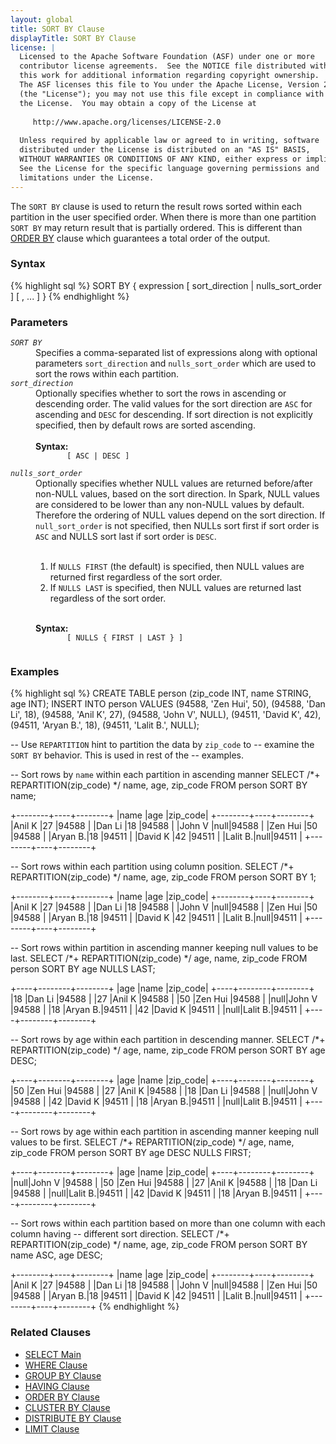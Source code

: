 ```yaml
---
layout: global
title: SORT BY Clause
displayTitle: SORT BY Clause
license: |
  Licensed to the Apache Software Foundation (ASF) under one or more
  contributor license agreements.  See the NOTICE file distributed with
  this work for additional information regarding copyright ownership.
  The ASF licenses this file to You under the Apache License, Version 2.0
  (the "License"); you may not use this file except in compliance with
  the License.  You may obtain a copy of the License at
 
     http://www.apache.org/licenses/LICENSE-2.0
 
  Unless required by applicable law or agreed to in writing, software
  distributed under the License is distributed on an "AS IS" BASIS,
  WITHOUT WARRANTIES OR CONDITIONS OF ANY KIND, either express or implied.
  See the License for the specific language governing permissions and
  limitations under the License.
---
```

The <code>SORT BY</code> clause is used to return the result rows sorted
within each partition in the user specified order. When there is more than one partition
<code>SORT BY</code> may return result that is partially ordered. This is different
than [ORDER BY](sql-ref-syntax-qry-select-orderby.html) clause which guarantees a
total order of the output.

### Syntax
{% highlight sql %}
SORT BY { expression [ sort_direction | nulls_sort_order ] [ , ... ] }
{% endhighlight %}

### Parameters
<dl>
  <dt><code><em>SORT BY</em></code></dt>
  <dd>
    Specifies a comma-separated list of expressions along with optional parameters <code>sort_direction</code>
    and <code>nulls_sort_order</code> which are used to sort the rows within each partition.
  </dd>
  <dt><code><em>sort_direction</em></code></dt>
  <dd>
    Optionally specifies whether to sort the rows in ascending or descending
    order. The valid values for the sort direction are <code>ASC</code> for ascending
    and <code>DESC</code> for descending. If sort direction is not explicitly specified, then by default
    rows are sorted ascending. <br><br>
    <b>Syntax:</b>
    <code>
       [ ASC | DESC ]
    </code>
  </dd>
  <dt><code><em>nulls_sort_order</em></code></dt>
  <dd>
    Optionally specifies whether NULL values are returned before/after non-NULL values, based on the 
    sort direction. In Spark, NULL values are considered to be lower than any non-NULL values by default.
    Therefore the ordering of NULL values depend on the sort direction. If <code>null_sort_order</code> is
    not specified, then NULLs sort first if sort order is <code>ASC</code> and NULLS sort last if 
    sort order is <code>DESC</code>.<br><br>
    <ol>
      <li> If <code>NULLS FIRST</code> (the default) is specified, then NULL values are returned first 
           regardless of the sort order.</li>
      <li>If <code>NULLS LAST</code> is specified, then NULL values are returned last regardless of
           the sort order. </li>
    </ol><br>
    <b>Syntax:</b>
    <code>
       [ NULLS { FIRST | LAST } ] 
    </code>
  </dd>
</dl>

### Examples
{% highlight sql %}
CREATE TABLE person (zip_code INT, name STRING, age INT);
INSERT INTO person VALUES
    (94588, 'Zen Hui', 50), 
    (94588, 'Dan Li', 18), 
    (94588, 'Anil K', 27),
    (94588, 'John V', NULL),
    (94511, 'David K', 42),
    (94511, 'Aryan B.', 18),
    (94511, 'Lalit B.', NULL);

-- Use `REPARTITION` hint to partition the data by `zip_code` to 
-- examine the `SORT BY` behavior. This is used in rest of the
-- examples.

-- Sort rows by `name` within each partition in ascending manner
SELECT /*+ REPARTITION(zip_code) */ name, age, zip_code FROM person SORT BY name;

  +--------+----+--------+
  |name    |age |zip_code|
  +--------+----+--------+
  |Anil K  |27  |94588   |
  |Dan Li  |18  |94588   |
  |John V  |null|94588   |
  |Zen Hui |50  |94588   |
  |Aryan B.|18  |94511   |
  |David K |42  |94511   |
  |Lalit B.|null|94511   |
  +--------+----+--------+

-- Sort rows within each partition using column position.
SELECT /*+ REPARTITION(zip_code) */ name, age, zip_code FROM person SORT BY 1;

  +--------+----+--------+
  |name    |age |zip_code|
  +--------+----+--------+
  |Anil K  |27  |94588   |
  |Dan Li  |18  |94588   |
  |John V  |null|94588   |
  |Zen Hui |50  |94588   |
  |Aryan B.|18  |94511   |
  |David K |42  |94511   |
  |Lalit B.|null|94511   |
  +--------+----+--------+

-- Sort rows within partition in ascending manner keeping null values to be last.
SELECT /*+ REPARTITION(zip_code) */ age, name, zip_code FROM person SORT BY age NULLS LAST;

  +----+--------+--------+
  |age |name    |zip_code|
  +----+--------+--------+
  |18  |Dan Li  |94588   |
  |27  |Anil K  |94588   |
  |50  |Zen Hui |94588   |
  |null|John V  |94588   |
  |18  |Aryan B.|94511   |
  |42  |David K |94511   |
  |null|Lalit B.|94511   |
  +----+--------+--------+

-- Sort rows by age within each partition in descending manner.
SELECT /*+ REPARTITION(zip_code) */ age, name, zip_code FROM person SORT BY age DESC;
 
  +----+--------+--------+
  |age |name    |zip_code|
  +----+--------+--------+
  |50  |Zen Hui |94588   |
  |27  |Anil K  |94588   |
  |18  |Dan Li  |94588   |
  |null|John V  |94588   |
  |42  |David K |94511   |
  |18  |Aryan B.|94511   |
  |null|Lalit B.|94511   |
  +----+--------+--------+

-- Sort rows by age within each partition in ascending manner keeping null values to be first.
SELECT /*+ REPARTITION(zip_code) */ age, name, zip_code FROM person SORT BY age DESC NULLS FIRST;

  +----+--------+--------+
  |age |name    |zip_code|
  +----+--------+--------+
  |null|John V  |94588   |
  |50  |Zen Hui |94588   |
  |27  |Anil K  |94588   |
  |18  |Dan Li  |94588   |
  |null|Lalit B.|94511   |
  |42  |David K |94511   |
  |18  |Aryan B.|94511   |
  +----+--------+--------+

-- Sort rows within each partition based on more than one column with each column having
-- different sort direction.
SELECT /*+ REPARTITION(zip_code) */ name, age, zip_code FROM person
   SORT BY name ASC, age DESC;

  +--------+----+--------+
  |name    |age |zip_code|
  +--------+----+--------+
  |Anil K  |27  |94588   |
  |Dan Li  |18  |94588   |
  |John V  |null|94588   |
  |Zen Hui |50  |94588   |
  |Aryan B.|18  |94511   |
  |David K |42  |94511   |
  |Lalit B.|null|94511   |
  +--------+----+--------+
{% endhighlight %}

### Related Clauses
- [SELECT Main](sql-ref-syntax-qry-select.html)
- [WHERE Clause](sql-ref-syntax-qry-select-where.html)
- [GROUP BY Clause](sql-ref-syntax-qry-select-groupby.html)
- [HAVING Clause](sql-ref-syntax-qry-select-having.html)
- [ORDER BY Clause](sql-ref-syntax-qry-select-orderby.html)
- [CLUSTER BY Clause](sql-ref-syntax-qry-select-clusterby.html)
- [DISTRIBUTE BY Clause](sql-ref-syntax-qry-select-distribute-by.html)
- [LIMIT Clause](sql-ref-syntax-qry-select-limit.html)
